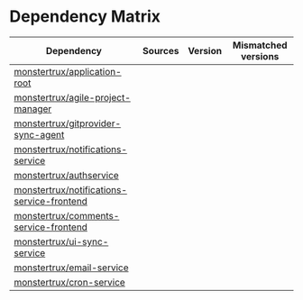 # Dependency Matrix

Dependency | Sources | Version | Mismatched versions
---------- | ------- | ------- | -------------------
[monstertrux/application-root](https://github.com/monstertrux/application-root.git) |  | []() | 
[monstertrux/agile-project-manager](https://github.com/monstertrux/agile-project-manager.git) |  | []() | 
[monstertrux/gitprovider-sync-agent](https://github.com/monstertrux/gitprovider-sync-agent.git) |  | []() | 
[monstertrux/notifications-service](https://github.com/monstertrux/notifications-service.git) |  | []() | 
[monstertrux/authservice](https://github.com/monstertrux/authservice.git) |  | []() | 
[monstertrux/notifications-service-frontend](https://github.com/monstertrux/notifications-service-frontend.git) |  | []() | 
[monstertrux/comments-service-frontend](https://github.com/monstertrux/comments-service-frontend.git) |  | []() | 
[monstertrux/ui-sync-service](https://github.com/monstertrux/ui-sync-service.git) |  | []() | 
[monstertrux/email-service](https://github.com/monstertrux/email-service.git) |  | []() | 
[monstertrux/cron-service](https://github.com/monstertrux/cron-service.git) |  | []() | 
